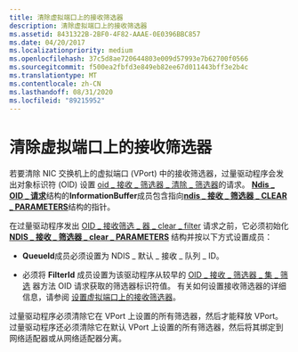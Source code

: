 ```yaml
---
title: 清除虚拟端口上的接收筛选器
description: 清除虚拟端口上的接收筛选器
ms.assetid: 8431322B-2BF0-4F82-AAAE-0E0396BBC857
ms.date: 04/20/2017
ms.localizationpriority: medium
ms.openlocfilehash: 37c5d8ae720644803e009d57993e7b62700f0566
ms.sourcegitcommit: f500ea2fbfd3e849eb82ee67d011443bff3e2b4c
ms.translationtype: MT
ms.contentlocale: zh-CN
ms.lasthandoff: 08/31/2020
ms.locfileid: "89215952"
---
```

# <a name="clearing-a-receive-filter-on-a-virtual-port"></a>清除虚拟端口上的接收筛选器


若要清除 NIC 交换机上的虚拟端口 (VPort) 中的接收筛选器，过量驱动程序会发出对象标识符 (OID) 设置 [oid \_ 接收 \_ 筛选器 \_ 清除 \_ 筛选器](./oid-receive-filter-clear-filter.md)的请求。 [**Ndis \_ OID \_ 请求**](/windows-hardware/drivers/ddi/ndis/ns-ndis-_ndis_oid_request)结构的**InformationBuffer**成员包含指向[**ndis \_ 接收 \_ 筛选器 \_ CLEAR \_ PARAMETERS**](/windows-hardware/drivers/ddi/ntddndis/ns-ntddndis-_ndis_receive_filter_clear_parameters)结构的指针。

在过量驱动程序发出 [OID \_ 接收筛选 \_ 器 \_ clear \_ filter](./oid-receive-filter-clear-filter.md) 请求之前，它必须初始化 [**NDIS \_ 接收 \_ 筛选器 \_ clear \_ PARAMETERS**](/windows-hardware/drivers/ddi/ntddndis/ns-ntddndis-_ndis_receive_filter_clear_parameters) 结构并按以下方式设置成员：

-   **QueueId**成员必须设置为 NDIS \_ 默认 \_ 接收 \_ 队列 \_ ID。

-   必须将 **FilterId** 成员设置为该驱动程序从较早的 [OID \_ 接收 \_ 筛选器 \_ 集 \_ 筛选](./oid-receive-filter-set-filter.md) 器方法 OID 请求获取的筛选器标识符值。 有关如何设置接收筛选器的详细信息，请参阅 [设置虚拟端口上的接收筛选器](setting-a-receive-filter-on-a-virtual-port.md)。

过量驱动程序必须清除它在 VPort 上设置的所有筛选器，然后才能释放 VPort。 过量驱动程序还必须清除它在默认 VPort 上设置的所有筛选器，然后将其绑定到网络适配器或从网络适配器分离。

 

